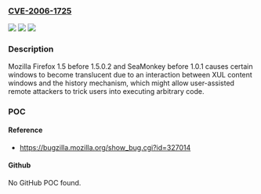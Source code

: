 ### [CVE-2006-1725](https://cve.mitre.org/cgi-bin/cvename.cgi?name=CVE-2006-1725)
![](https://img.shields.io/static/v1?label=Product&message=n%2Fa&color=blue)
![](https://img.shields.io/static/v1?label=Version&message=n%2Fa&color=blue)
![](https://img.shields.io/static/v1?label=Vulnerability&message=n%2Fa&color=brighgreen)

### Description

Mozilla Firefox 1.5 before 1.5.0.2 and SeaMonkey before 1.0.1 causes certain windows to become translucent due to an interaction between XUL content windows and the history mechanism, which might allow user-assisted remote attackers to trick users into executing arbitrary code.

### POC

#### Reference
- https://bugzilla.mozilla.org/show_bug.cgi?id=327014

#### Github
No GitHub POC found.

